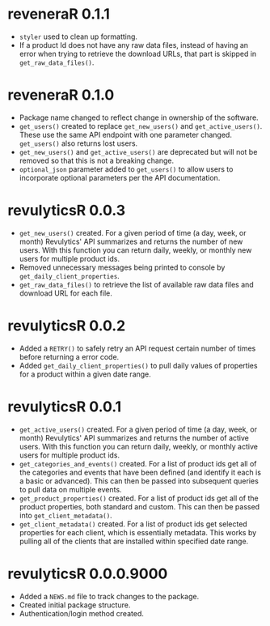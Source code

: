 # reveneraR 0.1.1

* `styler` used to clean up formatting.
* If a product Id does not have any raw data files, instead of having an error when trying to retrieve the download URLs, that part is skipped in `get_raw_data_files()`.

# reveneraR 0.1.0

* Package name changed to reflect change in ownership of the software.
* `get_users()` created to replace `get_new_users()` and `get_active_users()`. These use the same API endpoint with one parameter changed. `get_users()` also returns lost users.
* `get_new_users()` and `get_active_users()` are deprecated but will not be removed so that this is not a breaking change.
* `optional_json` parameter added to `get_users()` to allow users to incorporate optional parameters per the API documentation.


# revulyticsR 0.0.3

* `get_new_users()` created. For a given period of time (a day, week, or month) Revulytics' API summarizes and returns the number of new users. With this function you can return daily, weekly, or monthly new users for multiple product ids.
* Removed unnecessary messages being printed to console by `get_daily_client_properties`.
* `get_raw_data_files()` to retrieve the list of available raw data files and download URL for each file.

# revulyticsR 0.0.2

* Added a `RETRY()` to safely retry an API request certain number of times before returning a error code.
* Added `get_daily_client_properties()` to pull daily values of properties for a product within a given date range.

# revulyticsR 0.0.1

* `get_active_users()` created. For a given period of time (a day, week, or month) Revulytics' API summarizes and returns the number of active users. With this function you can return daily, weekly, or monthly active users for multiple product ids.
* `get_categories_and_events()` created. For a list of product ids get all of the categories and events that have been defined (and identify it each is a basic or advanced). This can then be passed into subsequent queries to pull data on multiple events.
* `get_product_properties()` created. For a list of product ids get all of the product properties, both standard and custom. This can then be passed into `get_client_metadata()`.
* `get_client_metadata()` created. For a list of product ids get selected properties for each client, which is essentially metadata.  This works by pulling all of the clients that are installed within specified date range.

# revulyticsR 0.0.0.9000

* Added a `NEWS.md` file to track changes to the package.
* Created initial package structure.
* Authentication/login method created.